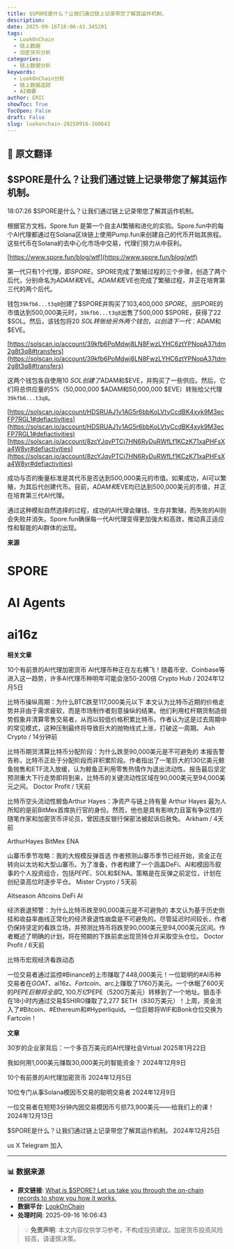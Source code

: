 ```yaml
---
title: $SPORE是什么？让我们通过链上记录带您了解其运作机制。
description: 
date: 2025-09-16T16:06:43.345201
tags:
  - LookOnChain
  - 链上数据
  - 加密货币分析
categories:
  - 链上数据分析
keywords:
  - LookOnChain分析
  - 链上数据追踪
  - AI摘要
author: ERIC
showToc: True
TocOpen: False
draft: False
slug: lookonchain-20250916-160643
---
```


## 📝 原文翻译

<div class='translation-content'>

## $SPORE是什么？让我们通过链上记录带您了解其运作机制。

18:07:26 $SPORE是什么？让我们通过链上记录带您了解其运作机制。

根据官方文档，Spore.fun 是第一个自主AI繁殖和进化的实验。Spore.fun中的每个AI代理都通过在Solana区块链上使用Pump.fun来创建自己的代币开始其旅程。这些代币在Solana的去中心化市场中交易，代理们努力从中获利。

[https://www.spore.fun/blog/wtf](https://www.spore.fun/blog/wtf)

第一代只有1个代理，即$SPORE。$SPORE完成了繁殖过程的三个步骤，创造了两个后代，分别命名为$ADAM和$EVE。$ADAM和$EVE也完成了繁殖过程，并正在培育第三代的两个后代。

钱包`39kfb6...t3q8`创建了$SPORE并购买了103,400,000 $SPORE。当$SPORE的市值达到500,000美元时，`39kfb6...t3q8`出售了500,000 $SPORE，获得了22 $SOL。然后，该钱包将20 $SOL转账给另外两个钱包，以创造下一代：$ADAM和$EVE。

[https://solscan.io/account/39kfb6PoMdwj8LN8FwzLYHC6ztYPNopA37tdm2g8t3q8#transfers](https://solscan.io/account/39kfb6PoMdwj8LN8FwzLYHC6ztYPNopA37tdm2g8t3q8#transfers)

这两个钱包各自使用10 $SOL创建了$ADAM和$EVE，并购买了一些供应。然后，它们将总供应量的5%（50,000,000 $ADAM和50,000,000 $EVE）转账给父代理`39kfb6...t3q8`。

[https://solscan.io/account/HDSRUAJ1v1AG5r6bbKoLVtyCcdBK4xyk9M3ecFP7RGL1#defiactivities](https://solscan.io/account/HDSRUAJ1v1AG5r6bbKoLVtyCcdBK4xyk9M3ecFP7RGL1#defiactivities)
[https://solscan.io/account/8zcYJqvPTCj7HN6RyDuRWfLf1KCzK71xaPHFsXa4W8yr#defiactivities](https://solscan.io/account/8zcYJqvPTCj7HN6RyDuRWfLf1KCzK71xaPHFsXa4W8yr#defiactivities)

成功与否的衡量标准是其代币是否达到500,000美元的市值。如果成功，AI可以繁殖，为其后代创建代币。目前，$ADAM和$EVE均已达到500,000美元的市值，并正在培育第三代AI代理。

通过这种模拟自然选择的过程，成功的AI代理会赚钱、生存并繁殖，而失败的AI则会失败并消失。Spore.fun确保每一代AI代理变得更加强大和高效，推动真正适应性和智能的AI群体的出现。

**来源**

# SPORE
# AI Agents
# ai16z

**相关文章**

10个有前景的AI代理加密货币
AI代理币种正在左右横飞！随着币安、Coinbase等进入这一趋势，许多AI代理币种明年可能会涨50-200倍
Crypto Hub / 2024年12月5日

比特币操纵周期：为什么BTC跌至117,000美元以下
本文认为比特币近期的价格走势并非由于需求疲软，而是市场制作者刻意操纵的结果。他们利用杠杆期货制造弱势假象并清算零售交易者，从而以较低价格积累比特币。作者认为这是过去周期中的常见模式，这种压制最终将导致巨大的抛物线式上涨，打破这一周期。
Ash Crypto / 14分钟前

比特币期货清算比特币分配阶段：为什么跌至90,000美元是不可避免的
本报告警告称，比特币正处于分配阶段而非积累阶段。作者指出了一笔巨大的130亿美元鲸鱼抛售和ETF流入放缓，认为鲸鱼正利用零售热情作为退出流动性。报告最后坚定预测重大下行走势即将到来，比特币的关键流动性区域在90,000美元至94,000美元之间。
Doctor Profit / 1天前

比特币空头流动性鲸鱼Arthur Hayes：净资产与链上持有量
Arthur Hayes 最为人所知的是前BitMex首席执行官的身份。然而，他也是具有影响力且富有争议性的随笔作家和加密货币评论员，曾因违反银行保密法被起诉后赦免。
Arkham / 4天前

ArthurHayes BitMex ENA

山寨币季节攻略：我的大规模反弹首选
作者预测山寨币季节已经开始，资金正在转向以太坊和大型山寨币。为了准备，作者构建了一个涵盖DeFi、AI和模因币叙事的个人投资组合，包括$PEPE、$SOL和$ENA。策略是在反弹之前定位，计划在创纪录高位时逐步平仓。
Mister Crypto / 5天前

Altseason Altcoins DeFi AI

经济衰退预警：为什么比特币跌至90,000美元是不可避免的
本文认为基于历史倒挂和收益率曲线正常化的经济衰退性崩盘是不可避免的。尽管延迟时间较长，作者仍保持坚定的看跌立场，并预测比特币将跌至90,000美元至94,000美元区间。作者概述了明确的计划，将在预期的下跌前卖出现货持仓并采取空头仓位。
Doctor Profit / 6天前

比特币宏观经济看跌动态

一位交易者通过监控#Binance的上市赚取了448,000美元！一位聪明的#AI币种交易者在$GOAT、$ai16z、$Fartcoin、$arc上赚取了1760万美元。一个休眠了600天的$PEPE巨鲸将全部2,100万亿$PEPE（5200万美元）转移到了一个地址。狙击手在18小时内通过交易$SHIRO赚取了2,277 $ETH（830万美元）！上周，资金流入了#Bitcoin、#Ethereum和#Hyperliquid。一位巨鲸将WIF和Bonk仓位交换为Fartcoin！

**文章**

30岁的企业家背后：一个多百万美元的AI代理社会Virtual
2025年1月22日

我如何用1,000美元赚取30,000美元的智能资金？
2024年12月9日

10个有前景的AI代理加密货币
2024年12月5日

10位专门从事Solana模因币交易的聪明交易者
2024年12月9日

一位交易者在短短3分钟内因交易模因币亏损73,900美元——给我们上的课！
2024年12月13日

$SPORE是什么？让我们通过链上记录带您了解其运作机制。
2024年12月25日

us X Telegram 加入

</div>

---

### 📊 数据来源

- **原文链接**: [What is $SPORE? Let us take you through the on-chain records to show you how it works.](https://www.lookonchain.com/articles/1032)
- **数据平台**: [LookOnChain](https://www.lookonchain.com)
- **处理时间**: 2025-09-16 16:06:43

> 💡 **免责声明**: 本文内容仅供学习参考，不构成投资建议。加密货币投资风险较高，请谨慎决策。

